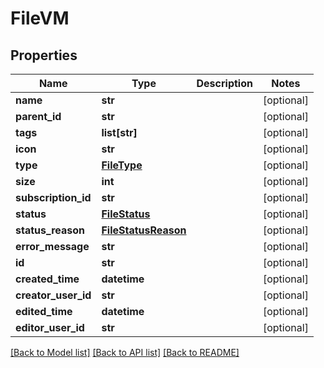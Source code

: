 # FileVM


## Properties
Name | Type | Description | Notes
------------ | ------------- | ------------- | -------------
**name** | **str** |  | [optional] 
**parent_id** | **str** |  | [optional] 
**tags** | **list[str]** |  | [optional] 
**icon** | **str** |  | [optional] 
**type** | [**FileType**](FileType.md) |  | [optional] 
**size** | **int** |  | [optional] 
**subscription_id** | **str** |  | [optional] 
**status** | [**FileStatus**](FileStatus.md) |  | [optional] 
**status_reason** | [**FileStatusReason**](FileStatusReason.md) |  | [optional] 
**error_message** | **str** |  | [optional] 
**id** | **str** |  | [optional] 
**created_time** | **datetime** |  | [optional] 
**creator_user_id** | **str** |  | [optional] 
**edited_time** | **datetime** |  | [optional] 
**editor_user_id** | **str** |  | [optional] 

[[Back to Model list]](../README.md#documentation-for-models) [[Back to API list]](../README.md#documentation-for-api-endpoints) [[Back to README]](../README.md)



